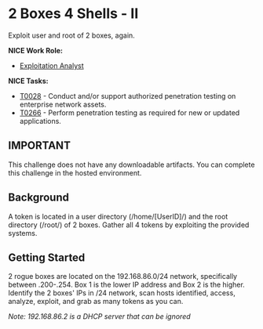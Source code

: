 # 2 Boxes 4 Shells - II

Exploit user and root of 2 boxes, again.

**NICE Work Role:** 

- [Exploitation Analyst](https://niccs.cisa.gov/workforce-development/nice-framework/workroles?name=Exploitation+Analyst&id=All)

**NICE Tasks:**
- [T0028](https://niccs.cisa.gov/workforce-development/nice-framework/tasks?id=T0028&description=All) - Conduct and/or support authorized penetration testing on enterprise network assets.  
- [T0266](https://niccs.cisa.gov/workforce-development/nice-framework/tasks?id=T0266&description=All) - Perform penetration testing as required for new or updated applications.

## IMPORTANT
This challenge does not have any downloadable artifacts. You can complete this challenge in the hosted environment.

## Background

A token is located in a user directory (/home/[UserID]/) and the root directory (/root/) of 2 boxes. Gather all 4 tokens by exploiting the provided systems.

## Getting Started

2 rogue boxes are located on the 192.168.86.0/24 network, specifically between .200-.254. Box 1 is the lower IP address and Box 2 is the higher. Identify the 2 boxes' IPs in /24 network, scan hosts identified, access, analyze, exploit, and grab as many tokens as you can.


_Note: 192.168.86.2 is a DHCP server that can be ignored_
